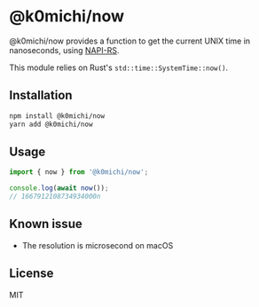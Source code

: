 # @k0michi/now

@k0michi/now provides a function to get the current UNIX time in nanoseconds, using [NAPI-RS](https://napi.rs/).

This module relies on Rust's `std::time::SystemTime::now()`.

## Installation
```bash
npm install @k0michi/now
yarn add @k0michi/now
```

## Usage
```js
import { now } from '@k0michi/now';

console.log(await now());
// 1667912108734934000n
```

## Known issue
- The resolution is microsecond on macOS

## License
MIT